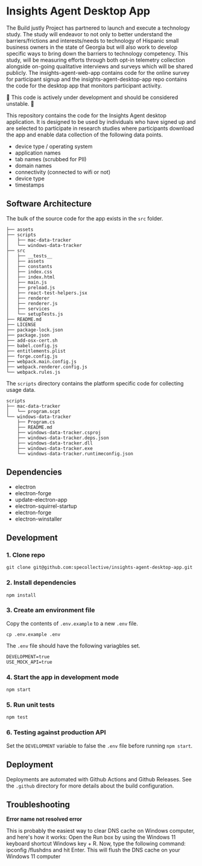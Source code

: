 # Insights Agent Desktop App

The Build justly Project has partnered to launch and execute a technology study. The study will endeavor to not only to better understand the barriers/frictions and interests/needs to technology of Hispanic small business owners in the state of Georgia but will also work to develop specific ways to bring down the barriers to technology competency.  This study, will be measuring efforts through both opt-in telemetry collection alongside on-going qualitative interviews and surveys which will be shared publicly. The insights-agent-web-app contains code for the online survey for participant signup and the insights-agent-desktop-app repo contains the code for the desktop app that monitors participant activity. 


🚧 This code is actively under development and should be considered unstable. 🚧

This repository contains the code for the Insights Agent desktop application. It is designed to be used by individuals who have signed up and are selected to participate in research studies where participants download the app and enable data collection of the following data points.

- device type / operating system
- application names
- tab names (scrubbed for PII)
- domain names
- connectivity (connected to wifi or not)
- device type
- timestamps

## Software Architecture

The bulk of the source code for the app exists in the `src` folder.

```
├── assets
├── scripts
│   ├── mac-data-tracker
│   └── windows-data-tracker
├── src
│   ├── __tests__
│   ├── assets
│   ├── constants
│   ├── index.css
│   ├── index.html
│   ├── main.js
│   ├── preload.js
│   ├── react-test-helpers.jsx
│   ├── renderer
│   ├── renderer.js
│   ├── services
│   └── setupTests.js
├── README.md
├── LICENSE
├── package-lock.json
├── package.json
├── add-osx-cert.sh
├── babel.config.js
├── entitlements.plist
├── forge.config.js
├── webpack.main.config.js
├── webpack.renderer.config.js
└── webpack.rules.js
```

The `scripts` directory contains the platform specific code for collecting usage data.

```
scripts
├── mac-data-tracker
│   └── program.scpt
└── windows-data-tracker
    ├── Program.cs
    ├── README.md
    ├── windows-data-tracker.csproj
    ├── windows-data-tracker.deps.json
    ├── windows-data-tracker.dll
    ├── windows-data-tracker.exe
    └── windows-data-tracker.runtimeconfig.json
```

## Dependencies

- electron
- electron-forge
- update-electron-app
- electron-squirrel-startup
- electron-forge
- electron-winstaller

## Development

### 1. Clone repo

```
git clone git@github.com:specollective/insights-agent-desktop-app.git
```

### 2. Install dependencies

```
npm install
```

### 3. Create am environment file

Copy the contents of `.env.example` to a new `.env` file.

```
cp .env.example .env
```

The `.env` file should have the following variagbles set.

```
DEVELOPMENT=true
USE_MOCK_API=true
```

### 4. Start the app in development mode

```
npm start
```

### 5. Run unit tests

```
npm test
```

### 6. Testing against production API

Set the `DEVELOPMENT` variable to false the `.env` file before running `npm start`.

## Deployment

Deployments are automated with Github Actions and Github Releases. See the `.github` directory for more details about the build configuration.

## Troubleshooting

**Error name not resolved error**

This is probably the easiest way to clear DNS cache on Windows computer, and here's how it works: Open the Run box by using the Windows 11 keyboard shortcut Windows key + R. Now, type the following command: ipconfig /flushdns and hit Enter. This will flush the DNS cache on your Windows 11 computer